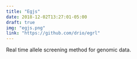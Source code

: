 ```yaml
---
title: "Egjs"
date: 2018-12-02T13:27:01-05:00
draft: true
img: "egjs.png"
link: "https://github.com/drio/egrl"
---
```


Real time allele screening method for genomic data.
